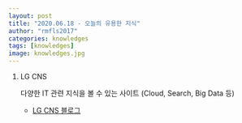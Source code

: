 ```yaml
---
layout: post
title: "2020.06.18 - 오늘의 유용한 지식"
author: "rmfls2017"
categories: knowledges
tags: [knowledges]
image: knowledges.jpg
---
```


1. LG CNS

    다양한 IT 관련 지식을 볼 수 있는 사이트 (Cloud, Search, Big Data 등)

    * [LG CNS 블로그](https://blog.lgcns.com/category/IT%20Solutions/Big%20Data)